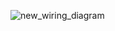![new_wiring_diagram](https://github.com/user-attachments/assets/64f313af-c464-4399-938b-250a6d6daf21)
